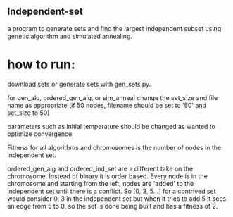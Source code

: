 ## Independent-set
a program to generate sets and find the largest independent subset using genetic algorithm and simulated annealing.
# how to run:
download sets or generate sets with gen_sets.py.

for gen_alg, ordered_gen_alg, or sim_anneal change the set_size and file name as appropriate (if 50 nodes, filename should be set to '50' and set_size to 50)

parameters such as initial temperature should be changed as wanted to optimize convergence. 

Fitness for all algorithms and chromosomes is the number of nodes in the independent set. 

ordered_gen_alg and ordered_ind_set are a different take on the chromosome. Instead of binary it is order based. Every node is in the chromosome and starting from the left, nodes are 'added' to the independent set until there is a conflict. So [0, 3, 5...] for a contrived set would consider 0, 3 in the independent set but when it tries to add 5 it sees an edge from 5 to 0, so the set is done being built and has a fitness of 2. 

